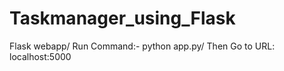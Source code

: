 # Taskmanager_using_Flask
 Flask webapp/
Run Command:- python app.py/
Then Go to URL: localhost:5000
